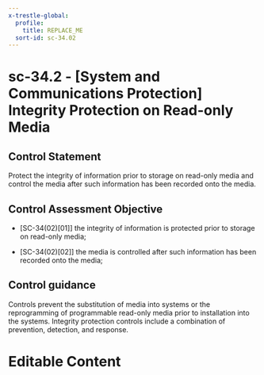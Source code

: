 ```yaml
---
x-trestle-global:
  profile:
    title: REPLACE_ME
  sort-id: sc-34.02
---
```


# sc-34.2 - \[System and Communications Protection\] Integrity Protection on Read-only Media

## Control Statement

Protect the integrity of information prior to storage on read-only media and control the media after such information has been recorded onto the media.

## Control Assessment Objective

- \[SC-34(02)[01]\] the integrity of information is protected prior to storage on read-only media;

- \[SC-34(02)[02]\] the media is controlled after such information has been recorded onto the media;

## Control guidance

Controls prevent the substitution of media into systems or the reprogramming of programmable read-only media prior to installation into the systems. Integrity protection controls include a combination of prevention, detection, and response.

# Editable Content

<!-- Make additions and edits below -->
<!-- The above represents the contents of the control as received by the profile, prior to additions. -->
<!-- If the profile makes additions to the control, they will appear below. -->
<!-- The above markdown may not be edited but you may edit the content below, and/or introduce new additions to be made by the profile. -->
<!-- If there is a yaml header at the top, parameter values may be edited. Use --set-parameters to incorporate the changes during assembly. -->
<!-- The content here will then replace what is in the profile for this control, after running profile-assemble. -->
<!-- The current profile has no added parts for this control, but you may add new ones here. -->
<!-- Each addition must have a heading either of the form ## Control my_addition_name -->
<!-- or ## Part a. (where the a. refers to one of the control statement labels.) -->
<!-- "## Control" parts are new parts added after the statement part. -->
<!-- "## Part" parts are new parts added into the top-level statement part with that label. -->
<!-- Subparts may be added with nested hash levels of the form ### My Subpart Name -->
<!-- underneath the parent ## Control or ## Part being added -->
<!-- See https://ibm.github.io/compliance-trestle/tutorials/ssp_profile_catalog_authoring/ssp_profile_catalog_authoring for guidance. -->
